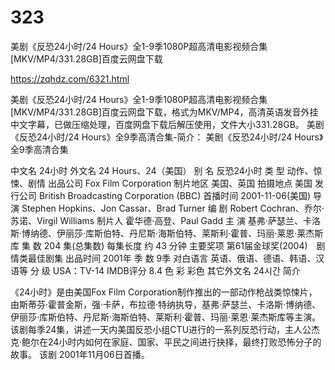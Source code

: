 # 323
美剧《反恐24小时/24 Hours》全1-9季1080P超高清电影视频合集[MKV/MP4/331.28GB]百度云网盘下载

https://zqhdz.com/6321.html

美剧《反恐24小时/24 Hours》全1-9季1080P超高清电影视频合集[MKV/MP4/331.28GB]百度云网盘下载，格式为MKV/MP4，高清英语发音外挂中文字幕，已做压缩处理，百度网盘下载后解压使用，文件大小331.28GB。
美剧《反恐24小时/24 Hours》全9季高清合集-简介：
美剧《反恐24小时/24 Hours》全9季高清合集

中文名
24小时
外文名
24 Hours、24（美国）
别    名
反恐24小时
类    型
动作、惊悚、剧情
出品公司
Fox Film Corporation
制片地区
美国、英国
拍摄地点
美国
发行公司
British Broadcasting Corporation (BBC)
首播时间
2001-11-06(美国)
导    演
Stephen Hopkins、Jon Cassar、Brad Turner
编    剧
Robert Cochran、乔尔·苏诺、Virgil Williams
制片人
霍华德·高登、Paul Gadd
主    演
基弗·萨瑟兰、卡洛斯·博纳德、伊丽莎·库斯伯特、丹尼斯·海斯伯特、莱斯利·霍普、玛丽·莱恩·莱杰斯库
集    数
204 集(总集数)
每集长度
约 43 分钟
主要奖项
第61届金球奖(2004)　剧情类最佳剧集
出品时间
2001年
季    数
9季
对白语言
英语、俄语、德语、韩语、汉语等
分    级
USA：TV-14
IMDB评分
8.4
色    彩
彩色
其它外文名
24시간
简介

《24小时》是由美国Fox Film Corporation制作推出的一部动作枪战类惊悚片，由斯蒂芬·霍普金斯，强·卡萨，布拉德·特纳执导，基弗·萨瑟兰、卡洛斯·博纳德、伊丽莎·库斯伯特、丹尼斯·海斯伯特、莱斯利·霍普、玛丽·莱恩·莱杰斯库等主演。
该剧每季24集，讲述一天内美国反恐小组CTU进行的一系列反恐行动，主人公杰克·鲍尔在24小时内如何在家庭、国家、平民之间进行抉择，最终打败恐怖分子的故事。
该剧 2001年11月06日首播。
